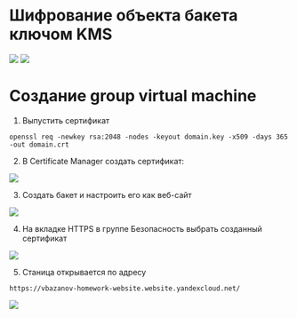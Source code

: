 # Шифрование объекта бакета ключом KMS

<image src="task-1-1.png">

<image src="task-1-2.png">

# Создание group virtual machine

1. Выпустить сертификат

```
openssl req -newkey rsa:2048 -nodes -keyout domain.key -x509 -days 365 -out domain.crt
```

2. В Certificate Manager создать сертификат:

<image src="task-2-1.png">

3. Создать бакет и настроить его как веб-сайт

<image src="task-2-2.png">

4. На вкладке HTTPS в группе Безопасность выбрать созданный сертификат

<image src="task-2-3.png">

5. Станица открывается по адресу 

```
https://vbazanov-homework-website.website.yandexcloud.net/
```

<image src="task-2-4.png">